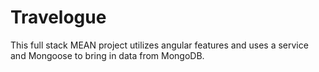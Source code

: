 # Travelogue

This full stack MEAN project utilizes angular features and uses a service and Mongoose to bring in data from MongoDB.
